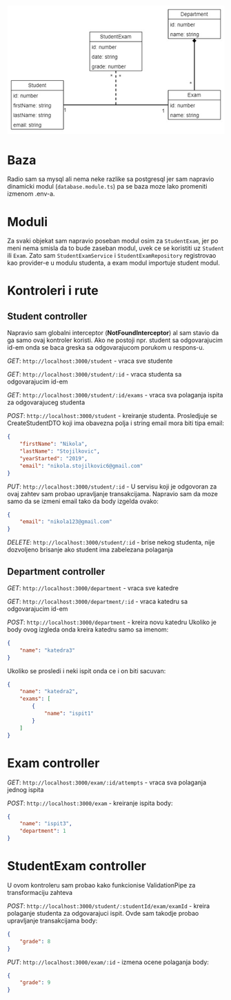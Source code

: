 
<center>


![dijagram klasa](./dijagram-klasa.jpg)


</center>


# Baza

Radio sam sa mysql ali nema neke razlike sa postgresql jer sam napravio dinamicki modul (`database.module.ts`) pa
se baza moze lako promeniti izmenom .env-a.

# Moduli

Za svaki objekat sam napravio poseban modul osim za `StudentExam`, jer po meni nema smisla da to bude zaseban modul, uvek ce se koristiti uz `Student` ili `Exam`. Zato sam `StudentExamService` i `StudentExamRepository` registrovao kao provider-e u modulu studenta, a exam modul importuje student modul.

# Kontroleri i rute

## Student controller

Napravio sam globalni interceptor (**NotFoundInterceptor**) al sam stavio da ga samo ovaj kontroler koristi. Ako ne postoji npr. student sa odgovarajucim id-em onda se baca greska sa odgovarajucom porukom u respons-u.

*GET*: `http://localhost:3000/student` - vraca sve studente

*GET*: `http://localhost:3000/student/:id` - vraca studenta sa odgovarajucim id-em

*GET*: `http://localhost:3000/student/:id/exams` - vraca sva polaganja ispita za odgovarajuceg studenta

*POST*: `http://localhost:3000/student` - kreiranje studenta. Prosledjuje se CreateStudentDTO koji ima obavezna polja i string email mora biti tipa email:
```json
{
    "firstName": "Nikola",
    "lastName": "Stojilkovic",
    "yearStarted": "2019",
    "email": "nikola.stojilkovic6@gmail.com"
}
```

*PUT*: `http://localhost:3000/student/:id` - U servisu koji je odgovoran za ovaj zahtev sam probao upravljanje transakcijama. Napravio sam da moze samo da se izmeni email tako da body izgelda ovako:
```json
{
    "email": "nikola123@gmail.com"
}
```
*DELETE*: `http://localhost:3000/student/:id` - brise nekog studenta, nije dozvoljeno brisanje ako student ima zabelezana polaganja

## Department controller

*GET*: `http://localhost:3000/department` - vraca sve katedre

*GET*: `http://localhost:3000/department/:id` - vraca katedru sa odgovarajucim id-em

*POST*: `http://localhost:3000/department` - kreira novu katedru
Ukoliko je body ovog izgleda onda kreira katedru samo sa imenom:
```json
{
    "name": "katedra3"
}
```
Ukoliko se prosledi i neki ispit onda ce i on biti sacuvan:
```json
{
    "name": "katedra2",
    "exams": [
        {
            "name": "ispit1"
        }
    ]
}
```

# Exam controller

*GET*: `http://localhost:3000/exam/:id/attempts` - vraca sva polaganja jednog ispita

*POST*: `http://localhost:3000/exam` - kreiranje ispita
body:
```json
{
    "name": "ispit3",
    "department": 1
}
```

# StudentExam controller
U ovom kontroleru sam probao kako funkcionise ValidationPipe za transformaciju zahteva

*POST*: `http://localhost:3000/student/:studentId/exam/examId` - kreira polaganje studenta za odgovarajuci ispit. Ovde sam takodje probao upravljanje transakcijama
body: 
```json
{
    "grade": 8
}
```

*PUT*: `http://localhost:3000/exam/:id` - izmena ocene polaganja
body:
```json
{
    "grade": 9
}
```

